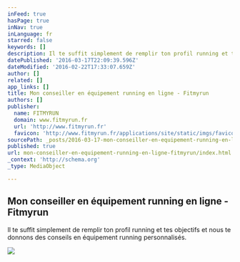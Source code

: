 ```yaml
---
inFeed: true
hasPage: true
inNav: true
inLanguage: fr
starred: false
keywords: []
description: Il te suffit simplement de remplir ton profil running et tes objectifs et nous te donnons des conseils en équipement running personnalisés.
datePublished: '2016-03-17T22:09:39.596Z'
dateModified: '2016-02-22T17:33:07.659Z'
author: []
related: []
app_links: []
title: Mon conseiller en équipement running en ligne - Fitmyrun
authors: []
publisher:
  name: FITMYRUN
  domain: www.fitmyrun.fr
  url: 'http://www.fitmyrun.fr'
  favicon: 'http://www.fitmyrun.fr/applications/site/static/imgs/favicon/favicon-16x16.png'
sourcePath: _posts/2016-03-17-mon-conseiller-en-equipement-running-en-ligne-fitmyrun.md
published: true
url: mon-conseiller-en-equipement-running-en-ligne-fitmyrun/index.html
_context: 'http://schema.org'
_type: MediaObject

---
```

<article style=""><h1>Mon conseiller en équipement running en ligne - Fitmyrun</h1><p>Il te suffit simplement de remplir ton profil running et tes objectifs et nous te donnons des conseils en équipement running personnalisés.</p><img src="https://s3-us-west-2.amazonaws.com/the-grid-img/p/facc929c5868fecd782baa1e1d574f293c87a68f.jpg" /></article>